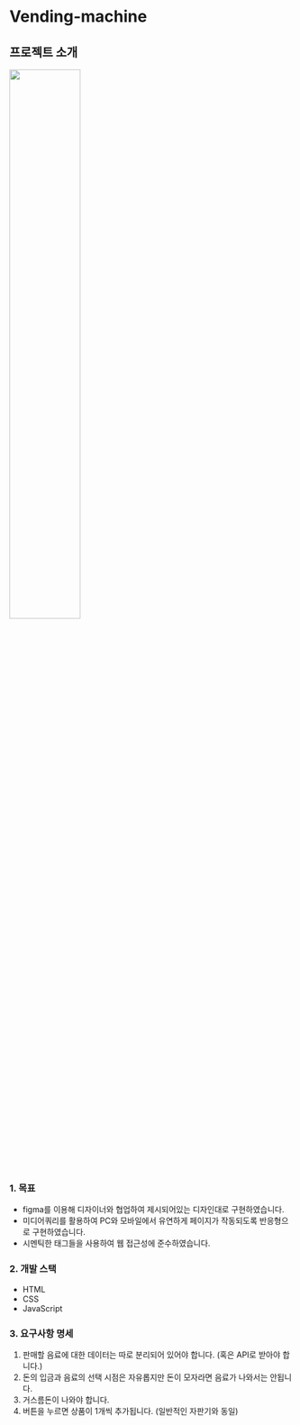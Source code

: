 # Vending-machine

## 프로젝트 소개

<img width="50%" src="https://user-images.githubusercontent.com/101461874/192213870-35c55542-5093-421d-b677-506a5bc9c3e4.png"/>

<br>

### 1. 목표

- figma를 이용해 디자이너와 협업하여 제시되어있는 디자인대로 구현하였습니다.
- 미디어쿼리를 활용하여 PC와 모바일에서 유연하게 페이지가 작동되도록 반응형으로 구현하였습니다.
- 시멘틱한 태그들을 사용하여 웹 접근성에 준수하였습니다.

### 2. 개발 스택

- HTML
- CSS
- JavaScript

### 3. 요구사항 명세

1. 판매할 음료에 대한 데이터는 따로 분리되어 있어야 합니다. (혹은 API로 받아야 합니다.)
2. 돈의 입금과 음료의 선택 시점은 자유롭지만 돈이 모자라면 음료가 나와서는 안됩니다.
3. 거스름돈이 나와야 합니다.
4. 버튼을 누르면 상품이 1개씩 추가됩니다. (일반적인 자판기와 동일)
